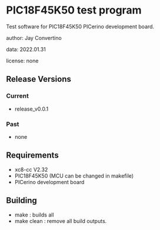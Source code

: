 # PIC18F45K50 test program

Test software for PIC18F45K50 PICerino development board.  

author: Jay Convertino  

data: 2022.01.31  

license: none

## Release Versions
### Current
  - release_v0.0.1

### Past
  - none
  
## Requirements
  - xc8-cc V2.32
  - PIC18F45K50 (MCU can be changed in makefile)
  - PICerino development board

## Building
  - make : builds all
  - make clean : remove all build outputs.
